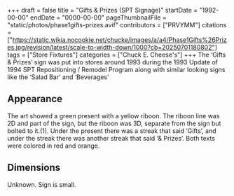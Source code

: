 +++
draft = false
title = "Gifts & Prizes (SPT Signage)"
startDate = "1992-00-00"
endDate = "0000-00-00"
pageThumbnailFile = "static/photos/phase1gifts-prizes.avif"
contributors = ["PRVYMM"]
citations = ["https://static.wikia.nocookie.net/chucke/images/a/a4/Phase1Gifts%26Prizes.jpg/revision/latest/scale-to-width-down/1000?cb=20250701180802"]
tags = ["Store Fixtures"]
categories = ["Chuck E. Cheese's"]
+++
The ‘Gifts & Prizes’ sign was put into stores around 1993 during the 1993 Update of 1994 SPT Repositioning / Remodel Program along with similar looking signs like the ‘Salad Bar’ and ‘Beverages’

## Appearance

The art showed a green present with a yellow riboon. The riboon line was 2D and part of the sign, but the riboon was 3D, separate from the sign but bolted to it.(1). Under the present there was a streak that said ‘Gifts’, and under the streak there was another streak that said ‘& Prizes’. Both texts were colored in red and orange.

## Dimensions

Unknown. Sign is small.

